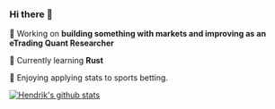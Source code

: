 ### Hi there 👋

🔭 Working on **building something with markets and improving as an eTrading Quant Researcher**

🌱 Currently learning **Rust** 

🚀 Enjoying applying stats to sports betting.

[![Hendrik's github stats](https://github-readme-stats.vercel.app/api?username=hendrikMS&count_private=true&show_icons=true&theme=dracula)](https://github.com/HendrikMS/HendrikMS)
